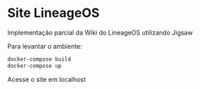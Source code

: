 # Site LineageOS

Implementação parcial da Wiki do LineageOS utilizando Jigsaw

Para levantar o ambiente:

```bash
docker-compose build
docker-compose up
```

Acesse o site em localhost